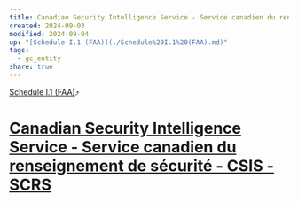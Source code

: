 ```yaml
---
title: Canadian Security Intelligence Service - Service canadien du renseignement de sécurité - CSIS - SCRS
created: 2024-09-03
modified: 2024-09-04
up: "[Schedule I.1 (FAA)](./Schedule%20I.1%20(FAA).md)"
tags:
  - gc_entity
share: true
---
```

[Schedule I.1 (FAA)](./Schedule%20I.1%20(FAA).md)⤴️
# [Canadian Security Intelligence Service - Service canadien du renseignement de sécurité - CSIS - SCRS](Canadian%20Security%20Intelligence%20Service%20-%20Service%20canadien%20du%20renseignement%20de%20s%C3%A9curit%C3%A9%20-%20CSIS%20-%20SCRS.md)
